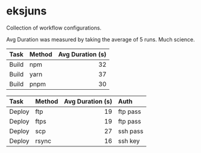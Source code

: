# eksjuns

Collection of workflow configurations.

Avg Duration was measured by taking the average of 5 runs. Much science.

Task | Method | Avg Duration (s)
:--- |:--- |---:
Build | npm | 32
Build | yarn | 37
Build | pnpm | 30

Task | Method | Avg Duration (s) | Auth
:--- |:--- |---: |:---
Deploy | ftp | 19 | ftp pass
Deploy | ftps | 19 | ftp pass
Deploy | scp | 27 | ssh pass
Deploy | rsync | 16 | ssh key


